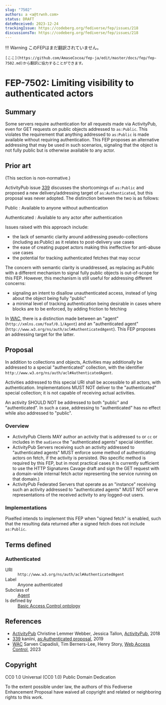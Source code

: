 ```yaml
---
slug: "7502"
authors: a <a@trwnh.com>
status: DRAFT
dateReceived: 2023-12-24
trackingIssue: https://codeberg.org/fediverse/fep/issues/218
discussionsTo: https://codeberg.org/fediverse/fep/issues/218
---
```

!!! Warning
    このFEPはまだ翻訳されていません。

    [ここ](https://github.com/AmaseCocoa/fep-ja/edit/master/docs/fep/fep-7502.md)から翻訳に協力することができます。
# FEP-7502: Limiting visibility to authenticated actors

## Summary

Some servers require authentication for all requests made via ActivityPub, even for GET requests on public objects addressed to `as:Public`. This violates the requirement that anything addressed to `as:Public` is made available without requiring authentication. This FEP proposes an alternative addressing that may be used in such scenarios, signaling that the object is not fully public but is otherwise available to any actor.

## Prior art

(This section is non-normative.)

ActivityPub issue [339] discusses the shortcomings of `as:Public` and proposed a new delivery/addressing target of `as:Authenticated`, but this proposal was never adopted. The distinction between the two is as follows:

Public
: Available to anyone without authentication

Authenticated
: Available to any actor after authentication

Issues raised with this approach include:

- the lack of semantic clarity around addressing pseudo-collections (including as:Public) as it relates to post-delivery use cases
- the ease of creating puppet actors making this ineffective for anti-abuse use cases
- the potential for tracking authenticated fetches that may occur

The concern with semantic clarity is unaddressed, as replacing as:Public with a different mechanism to signal fully public objects is out-of-scope for this FEP. However, this mechanism is still useful for addressing different concerns:

- signaling an intent to disallow unauthenticated access, instead of lying about the object being fully "public"
- a minimal level of tracking authentication being desirable in cases where blocks are to be enforced, by adding friction to fetching

In [WAC], there is a distinction made between an "agent" (`http://xmlns.com/foaf/0.1/Agent`) and an "authenticated agent" (`http://www.w3.org/ns/auth/acl#AuthenticatedAgent`). This FEP proposes an addressing target for the latter.

## Proposal

In addition to collections and objects, Activities may additionally be addressed to a special "authenticated" collection, with the identifier `http://www.w3.org/ns/auth/acl#AuthenticatedAgent`.

Activities addressed to this special URI shall be accessible to  all actors, with authentication. Implementations MUST NOT deliver to the "authenticated" special collection; it is not capable of receiving actual activities.

An activity SHOULD NOT be addressed to both "public" and "authenticated". In such a case, addressing to "authenticated" has no effect while also addressed to "public".

### Overview

- ActivityPub Clients MAY author an activity that is addressed `to` or `cc` or includes in the `audience` the "authenticated agents" special identifier.
- ActivityPub Servers receiving such an activity addressed to "authenticated agents" MUST enforce some method of authenticating actors on fetch, if the activity is persisted. (No specific method is required by this FEP, but in most practical cases it is currently sufficient to use the HTTP Signatures Cavage draft and sign the GET request with a domain-wide internal fetch actor representing the service running on that domain.)
- ActivityPub Federated Servers that operate as an "instance" receiving such an activity addressed to "authenticated agents" MUST NOT serve representations of the received activity to any logged-out users.

### Implementations

Pixelfed intends to implement this FEP when "signed fetch" is enabled, such that the resulting data returned after a signed fetch does not include `as:Public`.

## Terms defined

<section id="Authenticated" resource="http://www.w3.org/ns/auth/acl#AuthenticatedAgent" typeof="rdfs:Class">
<h3>Authenticated</h3>
<dl>
<dt>URI</dt>
<dd><code>http://www.w3.org/ns/auth/acl#AuthenticatedAgent</code>
</dd>
<dt>Label</dt>
<dd property="rdfs:label" lang="en">Anyone authenticated</dd>
<dt>Subclass of</dt>
<dd><a property="rdfs:subClassOf" href="http://xmlns.com/foaf/0.1/Agent">Agent</a></dd>
<dt>Is defined by</dt>
<dd><a property="rdfs:isDefinedBy" href="https://www.w3.org/ns/auth/acl">Basic Access Control ontology</a></dd>
</dl>
</section>

## References

- [ActivityPub] Christine Lemmer Webber, Jessica Tallon, [ActivityPub][ActivityPub], 2018
- [339] kaniini, [as:Authenticated proposal][339], 2019
- [WAC] Sarven Capadisli, Tim Berners-Lee, Henry Story, [Web Access Control][WAC], 2023

[ActivityPub]: https://www.w3.org/TR/activitypub/
[339]: https://github.com/w3c/activitypub/issues/339
[WAC]: https://solid.github.io/web-access-control-spec/


## Copyright

CC0 1.0 Universal (CC0 1.0) Public Domain Dedication

To the extent possible under law, the authors of this Fediverse Enhancement Proposal have waived all copyright and related or neighboring rights to this work.
